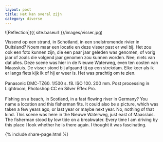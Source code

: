 ```yaml
---
layout: post
title: Het kan overal zijn
category: diverse
---
```


![Reflection]({{ site.baseurl }}/images/visser.jpg)

Vissend op een strand, in Schotland, in een snelstromende rivier in Duitsland? Noem maar een locatie en deze visser past er wel bij. Het zou ook een foto kunnen zijn, die een paar jaar geleden was genomen, of vorig jaar of zoals die volgend jaar genomen zou kunnen worden. Nee, niets van dat alles. Deze scene was hier in de Nieuwe Waterweg, even ten oosten van Maassluis. De visser stond bij afgaand tij op een strekdam. Elke keer als ik er langs fiets kijk ik of hij er weer is. Het was prachtig om te zien.
<br><br>
Panasonic DMC-TZ60. 1/500 s. f8. ISO 100. 200 mm. Post processing in Lightroom, Photoshop CC en Silver Effex Pro.
<br><br>
Fishing on a beach, in Scotland, in a fast flowing river in Germany? You name a location and this fisherman fits. It could also be a picture, which was taken a few years ago, or last year or maybe next year. No, nothing of that kind. This scene was here in the Nieuwe Waterweg, just east of Maassluis. The fisherman stood by low tide on a breakwater. Every time I am driving by this place I look whether he is there again. I thought it was fascinating. 

{% include share-page.html %}